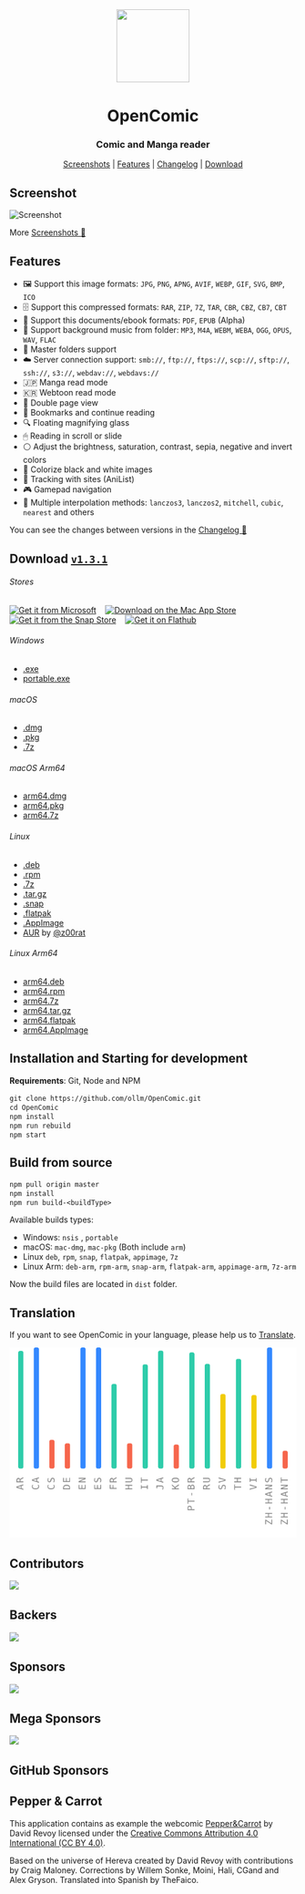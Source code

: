 <div align="center" >
	<img src="https://raw.githubusercontent.com/ollm/OpenComic/master/images/icon-border-transparent.png" width="128px" height="128px"/>
</div>

<h1 align="center">
	OpenComic
</h1>

<h3 align="center">
	Comic and Manga reader
</h3>

<div align="center">

[Screenshots](https://github.com/ollm/OpenComic/blob/master/SCREENSHOTS.MD) | [Features](#features) | [Changelog](https://github.com/ollm/OpenComic/blob/master/CHANGELOG.md) | [Download](#download)

</div>

## Screenshot

![Screenshot](https://raw.githubusercontent.com/ollm/OpenComic/master/images/screenshots/main.png "Screenshot")

More [Screenshots 📸](https://github.com/ollm/OpenComic/blob/master/SCREENSHOTS.MD)

## Features

- 🖼 Support this image formats: `JPG`, `PNG`, `APNG`, `AVIF`, `WEBP`, `GIF`, `SVG`, `BMP`, `ICO`
- 🗄 Support this compressed formats: `RAR`, `ZIP`, `7Z`, `TAR`, `CBR`, `CBZ`, `CB7`, `CBT`
- 📄 Support this documents/ebook formats: `PDF`, `EPUB` (Alpha)
- 🎵 Support background music from folder: `MP3`, `M4A`, `WEBM`, `WEBA`, `OGG`, `OPUS`, `WAV`, `FLAC`
- 📁 Master folders support
- ☁️ Server connection support: `smb://`, `ftp://`, `ftps://`, `scp://`, `sftp://`, `ssh://`, `s3://`, `webdav://`, `webdavs://`
- 🇯🇵 Manga read mode
- 🇰🇷 Webtoon read mode
- 📖 Double page view
- 🔖 Bookmarks and continue reading
- 🔍 Floating magnifying glass
- 🖱 Reading in scroll or slide
- ⚪ Adjust the brightness, saturation, contrast, sepia, negative and invert colors
- 🎨 Colorize black and white images
- 🔄 Tracking with sites (AniList)
- 🎮 Gamepad navigation
- 🔢 Multiple interpolation methods: `lanczos3`, `lanczos2`, `mitchell`, `cubic`, `nearest` and others

You can see the changes between versions in the [Changelog 📝](https://github.com/ollm/OpenComic/blob/master/CHANGELOG.md)

<a id="download"></a>

## Download [`v1.3.1`](https://github.com/ollm/OpenComic/releases)

###### Stores
<a href="https://apps.microsoft.com/detail/9PDCMVNFZ2KK"><img height="50" alt="Get it from Microsoft" title="Get it from Microsoft" src="https://raw.githubusercontent.com/ollm/OpenComic/master/images/store/microsoft-store.svg" /></a>
&nbsp;&nbsp;&nbsp;<a href="https://apps.apple.com/app/opencomic/id6464329463"><img height="50" alt="Download on the Mac App Store" title="Download on the Mac App Store" src="https://raw.githubusercontent.com/ollm/OpenComic/master/images/store/mac-app-store.svg" /></a>
&nbsp;&nbsp;&nbsp;<a href="https://snapcraft.io/opencomic"><img height="50" alt="Get it from the Snap Store" title="Get it from the Snap Store" src="https://raw.githubusercontent.com/ollm/OpenComic/master/images/store/snap-store.svg" /></a>
&nbsp;&nbsp;&nbsp;<a href="https://flathub.org/apps/app.opencomic.OpenComic"><img height="50" alt="Get it on Flathub" title="Get it on Flathub" src="https://raw.githubusercontent.com/ollm/OpenComic/master/images/store/flathub-store.svg" /></a>

###### Windows
- [.exe](https://github.com/ollm/OpenComic/releases/download/v1.3.1/OpenComic.Setup.1.3.1.exe)
- [portable.exe](https://github.com/ollm/OpenComic/releases/download/v1.3.1/OpenComic.Portable.1.3.1.exe)
  
###### macOS
- [.dmg](https://github.com/ollm/OpenComic/releases/download/v1.3.1/OpenComic-1.3.1.dmg)
- [.pkg](https://github.com/ollm/OpenComic/releases/download/v1.3.1/OpenComic-1.3.1.pkg)
- [.7z](https://github.com/ollm/OpenComic/releases/download/v1.3.1/OpenComic-1.3.1-mac.7z)
  
###### macOS Arm64
- [arm64.dmg](https://github.com/ollm/OpenComic/releases/download/v1.3.1/OpenComic-1.3.1-arm64.dmg)
- [arm64.pkg](https://github.com/ollm/OpenComic/releases/download/v1.3.1/OpenComic-1.3.1-arm64.pkg)
- [arm64.7z](https://github.com/ollm/OpenComic/releases/download/v1.3.1/OpenComic-1.3.1-arm64-mac.7z)
  
###### Linux
- [.deb](https://github.com/ollm/OpenComic/releases/download/v1.3.1/opencomic_1.3.1_amd64.deb)
- [.rpm](https://github.com/ollm/OpenComic/releases/download/v1.3.1/opencomic-1.3.1.x86_64.rpm)
- [.7z](https://github.com/ollm/OpenComic/releases/download/v1.3.1/opencomic-1.3.1.7z)
- [.tar.gz](https://github.com/ollm/OpenComic/releases/download/v1.3.1/opencomic-1.3.1.tar.gz)
- [.snap](https://github.com/ollm/OpenComic/releases/download/v1.3.1/opencomic_1.3.1_amd64.snap)
- [.flatpak](https://github.com/ollm/OpenComic/releases/download/v1.3.1/OpenComic-1.3.1-x86_64.flatpak)
- [.AppImage](https://github.com/ollm/OpenComic/releases/download/v1.3.1/OpenComic-1.3.1.AppImage)
- [AUR](https://aur.archlinux.org/packages/opencomic-bin/) by [@z00rat](https://github.com/z00rat)
  
###### Linux Arm64
- [arm64.deb](https://github.com/ollm/OpenComic/releases/download/v1.3.1/opencomic_1.3.1_arm64.deb)
- [arm64.rpm](https://github.com/ollm/OpenComic/releases/download/v1.3.1/opencomic-1.3.1.aarch64.rpm)
- [arm64.7z](https://github.com/ollm/OpenComic/releases/download/v1.3.1/opencomic-1.3.1-arm64.7z)
- [arm64.tar.gz](https://github.com/ollm/OpenComic/releases/download/v1.3.1/opencomic-1.3.1-arm64.tar.gz)
- [arm64.flatpak](https://github.com/ollm/OpenComic/releases/download/v1.3.1/OpenComic-1.3.1-aarch64.flatpak)
- [arm64.AppImage](https://github.com/ollm/OpenComic/releases/download/v1.3.1/OpenComic-1.3.1-arm64.AppImage)

## Installation and Starting for development
__Requirements__: Git, Node and NPM

```shell
git clone https://github.com/ollm/OpenComic.git
cd OpenComic
npm install
npm run rebuild
npm start
```

## Build from source

```shell
npm pull origin master
npm install
npm run build-<buildType>
```

Available builds types:

- Windows: `nsis` , `portable`
- macOS: `mac-dmg`, `mac-pkg` (Both include `arm`)
- Linux `deb`, `rpm`, `snap`, `flatpak`, `appimage`, `7z`
- Linux Arm: `deb-arm`, `rpm-arm`, `snap-arm`, `flatpak-arm`, `appimage-arm`, `7z-arm`

Now the build files are located in `dist` folder.

## Translation

If you want to see OpenComic in your language, please help us to [Translate](https://github.com/ollm/OpenComic/blob/master/TRANSLATE.md).

<a href="https://github.com/ollm/OpenComic/blob/master/TRANSLATE.md">
	<img src="https://raw.githubusercontent.com/ollm/OpenComic/master/images/translated.svg" />
</a>

## Contributors

<a href="https://github.com/ollm/OpenComic/graphs/contributors">
	<img src="https://opencollective.com/opencomic/contributors.svg?width=830&button=false&avatarHeight=42" />
</a>

## Backers

<a href="https://opencollective.com/opencomic#support">
	<img src="https://opencollective.com/opencomic/tiers/backers.svg?width=830"></a>
</a>

## Sponsors

<a href="https://opencollective.com/opencomic#support">
	<img src="https://opencollective.com/opencomic/tiers/sponsors.svg?width=830"></a>
</a>

## Mega Sponsors

<a href="https://opencollective.com/opencomic#support">
	<img src="https://opencollective.com/opencomic/tiers/sponsor.svg?width=830"></a>
</a>

## GitHub Sponsors

<!-- sponsors --><!-- sponsors -->

## Pepper & Carrot

This application contains as example the webcomic [Pepper&Carrot](https://www.peppercarrot.com) by David Revoy
licensed under the [Creative Commons Attribution 4.0 International (CC BY 4.0)](https://creativecommons.org/licenses/by/4.0/).

Based on the universe of Hereva created by David Revoy with contributions by Craig Maloney.
Corrections by Willem Sonke, Moini, Hali, CGand and Alex Gryson.
Translated into Spanish by TheFaico.
